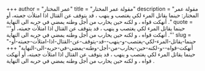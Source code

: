 +++
author = "عمر المختار"
title = "مقولة عمر المختار"
description = "مقولة عمر المختار: حينما يقاتل المرء لكي يغتصب و ينهب ، قد يتوقف عن القتال اذا امتلأت جعبته، أو أنهكت قواه ، و لكنه حين يحارب من أجل وطنه يمضي في حربه الى النهاية ."
quote = '''حينما يقاتل المرء لكي يغتصب و ينهب ، قد يتوقف عن القتال اذا امتلأت جعبته، أو أنهكت قواه ، و لكنه حين يحارب من أجل وطنه يمضي في حربه الى النهاية .''' 
slug = "حينما-يقاتل-المرء-لكي-يغتصب-و-ينهب--قد-يتوقف-عن-القتال-اذا-امتلأت-جعبته-أو-أنهكت-قواه--و-لكنه-حين-يحارب-من-أجل-وطنه-يمضي-في-حربه-الى-النهاية"
+++
حينما يقاتل المرء لكي يغتصب و ينهب ، قد يتوقف عن القتال اذا امتلأت جعبته، أو أنهكت قواه ، و لكنه حين يحارب من أجل وطنه يمضي في حربه الى النهاية .
